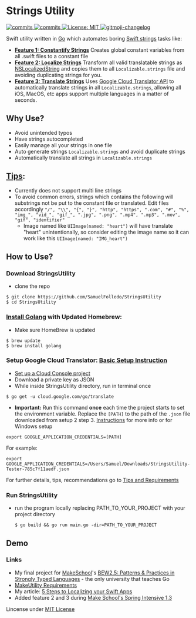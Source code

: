 # Strings Utility

<p>
  <a>
    <a href="https://goreportcard.com/badge/github.com/SamuelFolledo/StringsUtility" />
    <img alt="commits" src="https://goreportcard.com/badge/github.com/SamuelFolledo/StringsUtility" target="_blank" />
    <a href="https://github.com/SamuelFolledo/StringsUtility/commits/master">
    <img alt="commits" src="https://img.shields.io/github/commit-activity/w/SamuelFolledo/StringsUtility?color=green" target="_blank" />
  </a> 
  <a href="#" target="_blank">
    <img alt="License: MIT" src="https://img.shields.io/badge/License-MIT-yellow.svg" />
  </a>
  <a href="https://github.com/imthaghost/gitmoji-changelog">
    <img src="https://img.shields.io/badge/changelog-gitmoji-brightgreen.svg" alt="gitmoji-changelog">
  </a>
</p>

Swift utility written in [Go](https://golang.org/) which automates boring [Swift strings](https://developer.apple.com/documentation/swift/string) tasks like:
- <ins>__Feature 1: Constantify Strings__</ins> Creates global constant variables from all .swift files to a constant file
- <ins>__Feature 2: Localize Strings__</ins> Transform all valid translatable strings as [NSLocalizedString](https://developer.apple.com/documentation/foundation/nslocalizedstring) and copies them to all ```Localizable.strings``` file and avoiding duplicating strings for you.
- <ins>__Feature 3: Translate Strings__</ins> Uses [Google Cloud Translator API](https://cloud.google.com/translate/docs) to automatically translate strings in all ```Localizable.strings```, allowing all iOS, MacOS, etc apps support multiple languages in a matter of seconds.

## Why Use?
- Avoid unintended typos
- Have strings autocompleted
- Easily manage all your strings in one file
- Auto generate strings ```Localizable.strings``` and avoid duplicate strings
- Automatically translate all strings in ```Localizable.strings```

## [Tips](Tips.md):
- Currently does not support multi line strings
- To avoid common errors, strings which contains the following will substrings not be put to the constant file or translated. Edit files accordingly 
```"/", "\\", "{", "}", "http", "https", ".com", "#", "%", "img_", "vid_", "gif_", ".jpg", ".png", ".mp4", ".mp3", ".mov", "gif", "identifier"```
    - Image named like ```UIImage(named: "heart")``` will have translate "heart" unintentionally, so consider editing the image name so it can work like this ```UIImage(named: "IMG_heart")```

## How to Use?
### Download StringsUtility
-  clone the repo
  ```
  $ git clone https://github.com/SamuelFolledo/StringsUtility
  $ cd StringsUtility
  ```

### [Install Golang](https://sourabhbajaj.com/mac-setup/Go/README.html) with Updated Homebrew:
-  Make sure HomeBrew is updated
  ```
  $ brew update
  $ brew install golang
  ```

### Setup Google Cloud Translator: [Basic Setup Instruction](https://cloud.google.com/translate/docs/basic/setup-basic)
-  [Set up a Cloud Console project](https://cloud.google.com/translate/docs/basic/setup-basic)
-  Download a private key as JSON
-  While inside StringsUtility directory, run in terminal once
  ```
  $ go get -u cloud.google.com/go/translate
  ```
-  __Important:__ Run this command __once__ each time the project starts to set the environment variable. Replace the ```[PATH]``` to the path of the ```.json``` file downloaded from setup 2 step 3. [Instructions](https://cloud.google.com/docs/authentication/production) for more info or for Windows setup
  ```
  export GOOGLE_APPLICATION_CREDENTIALS=[PATH]
  ```
  For example:
  ```
  export GOOGLE_APPLICATION_CREDENTIALS=/Users/Samuel/Downloads/StringsUtility-Tester-785c7f11aedf.json
  ```

For further details, tips, recommendations go to [Tips and Requirements](Tips.md)

### Run StringsUtility
- run the program locally replacing PATH_TO_YOUR_PROJECT with your project directory
  ```
  $ go build && go run main.go -dir=PATH_TO_YOUR_PROJECT
  ``` 

## Demo


### Links
- My final project for [MakeSchool](makeschool.com)'s [BEW2.5: Patterns & Practices in Strongly Typed Languages](https://make-school-courses.github.io/BEW-2.5-Strongly-Typed-Languages/#/) - the only university that teaches Go
- [MakeUtility Requirements](https://github.com/Make-School-Courses/BEW-2.5-Strongly-Typed-Languages/blob/master/Project/MakeUtility.md)
- My article: [5 Steps to Localizing your Swift Apps](https://medium.com/@samuelfolledo/5-steps-to-localizing-your-swift-apps-36c76e9700f7)
- Added feature 2 and 3 during [Make School's Spring Intensive 1.3](https://github.com/Make-School-Courses/INT-1.3-AND-INT-2.3-Spring-Intensive)

Lincense under [MIT License](LICENSE)